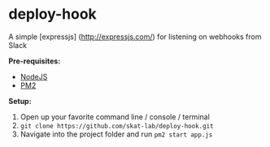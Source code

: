 # deploy-hook

A simple [expressjs] (http://expressjs.com/) for listening on webhooks from Slack

**Pre-requisites:**
* [NodeJS](https://nodejs.org/en/)
* [PM2](https://github.com/Unitech/pm2)

**Setup:**

1. Open up your favorite command line / console / terminal
2. ```git clone https://github.com/skat-lab/deploy-hook.git```
3. Navigate into the project folder and run ```pm2 start app.js```
